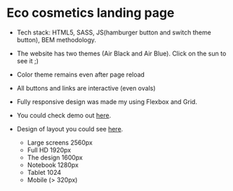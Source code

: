 # Eco cosmetics landing page

* Tech stack: HTML5, SASS, JS(hamburger button and switch theme button), BEM methodology.

* The website has two themes (Air Black and Air Blue). Click on the sun to see it ;)

* Color theme remains even after page reload

* All buttons and links are interactive (even ovals)

* Fully responsive design was made my using Flexbox and Grid.

* You could check demo out [here](https://sasha39612.github.io/Eco_cosmetics/).

* Design of layout you could see [here](https://www.figma.com/file/Fz588JKGuPS2Bk21De4KE5/brand_of_eco-cosmetics-(Edit)?node-id=1%3A2).

  - Large screens 2560px
  - Full HD 1920px
  - The design 1600px
  - Notebook 1280px
  - Tablet 1024
  - Mobile (> 320px)
